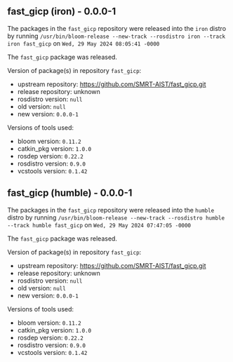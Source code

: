 ## fast_gicp (iron) - 0.0.0-1

The packages in the `fast_gicp` repository were released into the `iron` distro by running `/usr/bin/bloom-release --new-track --rosdistro iron --track iron fast_gicp` on `Wed, 29 May 2024 08:05:41 -0000`

The `fast_gicp` package was released.

Version of package(s) in repository `fast_gicp`:

- upstream repository: https://github.com/SMRT-AIST/fast_gicp.git
- release repository: unknown
- rosdistro version: `null`
- old version: `null`
- new version: `0.0.0-1`

Versions of tools used:

- bloom version: `0.11.2`
- catkin_pkg version: `1.0.0`
- rosdep version: `0.22.2`
- rosdistro version: `0.9.0`
- vcstools version: `0.1.42`


## fast_gicp (humble) - 0.0.0-1

The packages in the `fast_gicp` repository were released into the `humble` distro by running `/usr/bin/bloom-release --new-track --rosdistro humble --track humble fast_gicp` on `Wed, 29 May 2024 07:47:05 -0000`

The `fast_gicp` package was released.

Version of package(s) in repository `fast_gicp`:

- upstream repository: https://github.com/SMRT-AIST/fast_gicp.git
- release repository: unknown
- rosdistro version: `null`
- old version: `null`
- new version: `0.0.0-1`

Versions of tools used:

- bloom version: `0.11.2`
- catkin_pkg version: `1.0.0`
- rosdep version: `0.22.2`
- rosdistro version: `0.9.0`
- vcstools version: `0.1.42`


